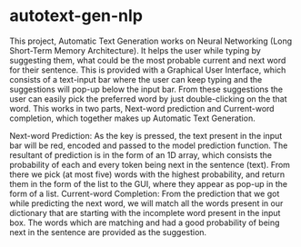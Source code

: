# autotext-gen-nlp

This project, Automatic Text Generation works on Neural Networking (Long Short-Term Memory Architecture). It helps the user while typing by suggesting them, what could be the most probable current and next word for their sentence. This is provided with a Graphical User Interface, which consists of a text-input bar where the user can keep typing and the suggestions will pop-up below the input bar. From these suggestions the user can easily pick the preferred word by just double-clicking on the that word. This works in two parts, Next-word prediction and Current-word completion, which together makes up Automatic Text Generation. 
 
Next-word Prediction: As the <space> key is pressed, the text present in the input bar will be red, encoded and passed to the model prediction function. The resultant of prediction is in the form of an 1D array, which consists the probability of each and every token being next in the sentence (text). From there we pick (at most five) words with the highest probability, and return them in the form of the list to the GUI, where they appear as pop-up in the form of a list. 
Current-word Completion: From the prediction that we got while predicting the next word, we will match all the words present in our dictionary that are starting with the incomplete word present in the input box. The words which are matching and had a good probability of being next in the sentence are provided as the suggestion. 
